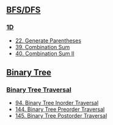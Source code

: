 ## [BFS/DFS](https://github.com/whshty/Algorithms-Cpp/tree/master/Solution/BFS%20%26%20DFS)

### [1D](https://github.com/whshty/Algorithms-Cpp/tree/master/Solution/BFS%20%26%20DFS/1D) 

* [22. Generate Parentheses](https://github.com/whshty/Algorithms-Cpp/tree/master/Solution/BFS%20%26%20DFS/1D/22.%20Generate%20Parentheses)
* [39. Combination Sum]()
* [40. Combination Sum II]()

## [Binary Tree](https://github.com/whshty/Algorithms-Cpp/tree/master/Solution/Binary%20Tree) 



### [Binary Tree Traversal](https://github.com/whshty/Algorithms-Cpp/tree/master/Solution/Binary%20Tree/Binary%20Tree%20Traversal)

* [94. Binary Tree Inorder Traversal](https://github.com/whshty/Algorithms-Cpp/tree/master/Solution/Binary%20Tree/Binary%20Tree%20Traversal/94.%20Binary%20Tree%20Inorder%20Traversal)
* [144. Binary Tree Preorder Traversal](https://github.com/whshty/Algorithms-Cpp/tree/master/Solution/Binary%20Tree/Binary%20Tree%20Traversal/145.%20Binary%20Tree%20Postorder%20Traversal)
* [145. Binary Tree Postorder Traversal](https://github.com/whshty/Algorithms-Cpp/tree/master/Solution/Binary%20Tree/Binary%20Tree%20Traversal/145.%20Binary%20Tree%20Postorder%20Traversal)
